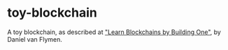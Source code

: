 # toy-blockchain

A toy blockchain, as described at ["Learn Blockchains by Building One"](https://hackernoon.com/learn-blockchains-by-building-one-117428612f46), by Daniel van Flymen.
